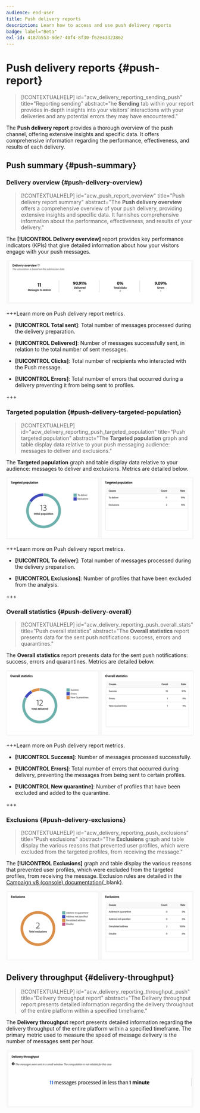 ```yaml
---
audience: end-user
title: Push delivery reports
description: Learn how to access and use push delivery reports
badge: label="Beta"
exl-id: 4187b553-8de7-40f4-8f30-f62e43323862
---
```

# Push delivery reports {#push-report}

>[!CONTEXTUALHELP]
>id="acw_delivery_reporting_sending_push"
>title="Reporting sending"
>abstract="he **Sending** tab within your report provides in-depth insights into your visitors' interactions with your deliveries and any potential errors they may have encountered."

The **Push delivery report** provides a thorough overview of the push channel, offering extensive insights and specific data. It offers comprehensive information regarding the performance, effectiveness, and results of each delivery.

## Push summary {#push-summary}

### Delivery overview {#push-delivery-overview}

>[!CONTEXTUALHELP]
>id="acw_push_report_overview"
>title="Push delivery report summary"
>abstract="The **Push delivery overview** offers a comprehensive overview of your push delivery, providing extensive insights and specific data. It furnishes comprehensive information about the performance, effectiveness, and results of your delivery."

The **[!UICONTROL Delivery overview]** report provides key performance indicators (KPIs) that give detailed information about how your visitors engage with your push messages.

![](assets/reporting_push_3.png)

+++Learn more on Push delivery report metrics.

* **[!UICONTROL Total sent]**: Total number of messages processed during the delivery preparation.

* **[!UICONTROL Delivered]**: Number of messages successfully sent, in relation to the total number of sent messages.

* **[!UICONTROL Clicks]**: Total number of recipients who interacted with the Push message.

* **[!UICONTROL Errors]**: Total number of errors that occurred during a delivery preventing it from being sent to profiles.

+++

### Targeted population {#push-delivery-targeted-population}

>[!CONTEXTUALHELP]
>id="acw_delivery_reporting_push_targeted_population"
>title="Push targeted population"
>abstract="The **Targeted population** graph and table display data relative to your push messaging audience: messages to deliver and exclusions."

The **Targeted population** graph and table display data relative to your audience: messages to deliver and exclusions. Metrics are detailed below.

![](assets/reporting_push_4.png)

+++Learn more on Push delivery report metrics.

* **[!UICONTROL To deliver]**: Total number of messages processed during the delivery preparation.

* **[!UICONTROL Exclusions]**: Number of profiles that have been excluded from the analysis.

+++

### Overall statistics {#push-delivery-overall}


>[!CONTEXTUALHELP]
>id="acw_delivery_reporting_push_overall_stats"
>title="Push overall statistics"
>abstract="The **Overall statistics** report presents data for the sent push notifications: success, errors and quarantines."

The **Overall statistics** report presents data for the sent push notifications: success, errors and quarantines. Metrics are detailed below.

![](assets/reporting_push_5.png) 

+++Learn more on Push delivery report metrics.

* **[!UICONTROL Success]**: Number of messages processed successfully.

* **[!UICONTROL Errors]**: Total number of errors that occurred during delivery, preventing the messages from being sent to certain profiles.

* **[!UICONTROL New quarantine]**:  Number of profiles that have been excluded and added to the quarantine.

+++

### Exclusions {#push-delivery-exclusions}


>[!CONTEXTUALHELP]
>id="acw_delivery_reporting_push_exclusions"
>title="Push exclusions"
>abstract="The **Exclusions** graph and table display the various reasons that prevented user profiles, which were excluded from the targeted profiles, from receiving the message."

The **[!UICONTROL Exclusions]** graph and table display the various reasons that prevented user profiles, which were excluded from the targeted profiles, from receiving the message. Exclusion rules are detailed in the [Campaign v8 (console) documentation](https://experienceleague.adobe.com/docs/campaign/campaign-v8/send/failures/delivery-failures.html#push-error-types){_blank}.


![](assets/reporting_push_6.png) 

## Delivery throughput {#delivery-throughput}

>[!CONTEXTUALHELP]
>id="acw_delivery_reporting_throughput_push"
>title="Delivery throughput report"
>abstract="The Delivery throughput report presents detailed information regarding the delivery throughput of the entire platform within a specified timeframe."

The **Delivery throughput** report presents detailed information regarding the delivery throughput of the entire platform within a specified timeframe. The primary metric used to measure the speed of message delivery is the number of messages sent per hour.

![](assets/reporting_push_2.png)
